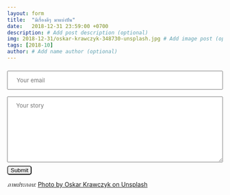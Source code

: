 ```yaml
---
layout: form
title:  "มีเรื่องดีๆ มาแบ่งปัน"
date:   2018-12-31 23:59:00 +0700
description: # Add post description (optional)
img: 2018-12-31/oskar-krawczyk-348730-unsplash.jpg # Add image post (optional)
tags: [2018-10]
author: # Add name author (optional)
---
```

<form method="POST" action="https://formspree.io/odd.daboss@sdee.co">
  <input type="hidden" name="_cc" value="udomsakodd+0lyy5tuobtt3xjl1mhw2@boards.trello.com" />
  <input type="hidden" name="_next" value="//whatsgood.sdee.co/about/" />
  <input type="email" name="email" required placeholder="Your email" style="font-family:inherit;width:100%;padding:12px 20px;margin:8px 0;">
  <br>
  <textarea name="message" rows="8" required placeholder="Your story" style="font-family:inherit;width:100%;padding:12px 20px;margin:8px 0;"></textarea><br>
  <button type="submit" style="border-radius: 5px;">Submit</button>
</form>

*ภาพประกอบ:* [Photo by Oskar Krawczyk on Unsplash](https://unsplash.com/@oskar)
